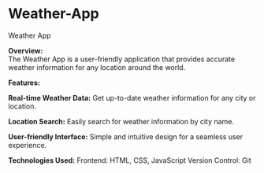 # Weather-App
Weather App

**Overview:**  
The Weather App is a user-friendly application that provides accurate weather information for any location around the world.

**Features:**

**Real-time Weather Data:** Get up-to-date weather information for any city or location.

**Location Search:** Easily search for weather information by city name.

**User-friendly Interface:** Simple and intuitive design for a seamless user experience.

**Technologies Used:**
Frontend: HTML, CSS, JavaScript
Version Control: Git
